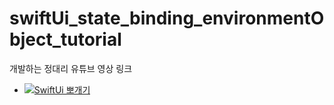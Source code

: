 # swiftUi_state_binding_environmentObject_tutorial

개발하는 정대리 유튜브 영상 링크
- [![SwiftUi 뽀개기](http://img.youtube.com/vi/uLR1RNqJ1Mw/0.jpg)](https://youtu.be/RHWvCTQf_hc)
